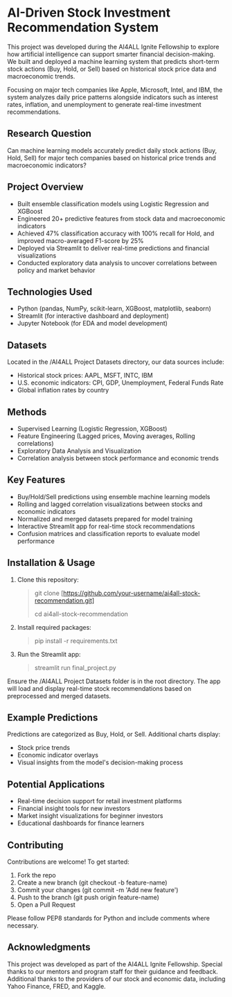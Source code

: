 # AI-Driven Stock Investment Recommendation System
This project was developed during the AI4ALL Ignite Fellowship to explore how artificial intelligence can support smarter financial decision-making. We built and deployed a machine learning system that predicts short-term stock actions (Buy, Hold, or Sell) based on historical stock price data and macroeconomic trends.

Focusing on major tech companies like Apple, Microsoft, Intel, and IBM, the system analyzes daily price patterns alongside indicators such as interest rates, inflation, and unemployment to generate real-time investment recommendations.

## Research Question
Can machine learning models accurately predict daily stock actions (Buy, Hold, Sell) for major tech companies based on historical price trends and macroeconomic indicators?

## Project Overview
- Built ensemble classification models using Logistic Regression and XGBoost
- Engineered 20+ predictive features from stock data and macroeconomic indicators
- Achieved 47% classification accuracy with 100% recall for Hold, and improved macro-averaged F1-score by 25%
- Deployed via Streamlit to deliver real-time predictions and financial visualizations
- Conducted exploratory data analysis to uncover correlations between policy and market behavior

## Technologies Used
- Python (pandas, NumPy, scikit-learn, XGBoost, matplotlib, seaborn)
- Streamlit (for interactive dashboard and deployment)
- Jupyter Notebook (for EDA and model development)

## Datasets
Located in the /AI4ALL Project Datasets directory, our data sources include:

- Historical stock prices: AAPL, MSFT, INTC, IBM
- U.S. economic indicators: CPI, GDP, Unemployment, Federal Funds Rate
- Global inflation rates by country

## Methods
- Supervised Learning (Logistic Regression, XGBoost)
- Feature Engineering (Lagged prices, Moving averages, Rolling correlations)
- Exploratory Data Analysis and Visualization
- Correlation analysis between stock performance and economic trends

## Key Features
- Buy/Hold/Sell predictions using ensemble machine learning models
- Rolling and lagged correlation visualizations between stocks and economic indicators
- Normalized and merged datasets prepared for model training
- Interactive Streamlit app for real-time stock recommendations
- Confusion matrices and classification reports to evaluate model performance

## Installation & Usage
1) Clone this repository:

   > git clone [https://github.com/your-username/ai4all-stock-recommendation.git]
   >
   > cd ai4all-stock-recommendation
3) Install required packages:

   > pip install -r requirements.txt
5) Run the Streamlit app:

   > streamlit run final_project.py

Ensure the /AI4ALL Project Datasets folder is in the root directory. The app will load and display real-time stock recommendations based on preprocessed and merged datasets.

## Example Predictions
Predictions are categorized as Buy, Hold, or Sell. Additional charts display:

- Stock price trends
- Economic indicator overlays
- Visual insights from the model's decision-making process

## Potential Applications
- Real-time decision support for retail investment platforms
- Financial insight tools for new investors
- Market insight visualizations for beginner investors
- Educational dashboards for finance learners

## Contributing
Contributions are welcome! To get started:

1) Fork the repo
2) Create a new branch (git checkout -b feature-name)
3) Commit your changes (git commit -m 'Add new feature')
4) Push to the branch (git push origin feature-name)
5) Open a Pull Request
   
Please follow PEP8 standards for Python and include comments where necessary.

## Acknowledgments
This project was developed as part of the AI4ALL Ignite Fellowship. Special thanks to our mentors and program staff for their guidance and feedback. Additional thanks to the providers of our stock and economic data, including Yahoo Finance, FRED, and Kaggle.
